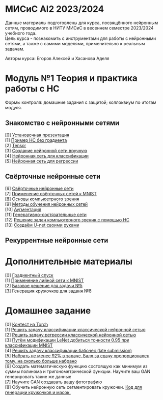 # МИСиС AI2 2023/2024

Данные материалы подготовлены для курса, посвящённого нейронным сетям, проводимого в НИТУ МИСиС в весеннем семестре 2023/2024 учебного года. \
Цель курса - познакомить с инструментами для работы с нейронными сетями, а также с самими моделями, применительно к реальным задачам. 

Авторы курса: Егоров Алексей и Хасанова Аделя

# Модуль №1 Теория и практика работы с НС

Формы контроля: домашние задания с защитой; коллоквиум по итогам модуля.

## Знакомство с нейронными сетями
[0] [Установочная презентация](https://github.com/ShadarRim/MISIS_AI2_2024/blob/main/00_%D0%9D%D0%B5%D0%B9%D1%80%D0%BE%D0%BD%D0%BD%D1%8B%D0%B5%20%D1%81%D0%B5%D1%82%D0%B8.pptx) \
[1] [Пример НС без градиента](https://github.com/ShadarRim/MISIS_AI2_2024/blob/main/01_%D0%AD%D0%BB%D0%B5%D0%BC%D0%B5%D0%BD%D1%82%D0%B0%D1%80%D0%BD%D0%B0%D1%8F_%D0%9D%D0%A1.ipynb) \
[2] [Tensor](https://github.com/ShadarRim/MISIS_AI2_2024/blob/main/02_%D0%A2%D0%B5%D0%BD%D0%B7%D0%BE%D1%80%D1%8B_Torch.ipynb) \
[3] [Создание нейронной сети вручную](https://github.com/ShadarRim/MISIS_AI2_2024/blob/main/03_%D0%9D%D0%B5%D0%B9%D1%80%D0%BE%D1%81%D0%B5%D1%82%D1%8C_%D1%81_%D0%BD%D1%83%D0%BB%D1%8F.ipynb) \
[4] [Нейронная сеть для классификации](https://github.com/ShadarRim/MISIS_AI2_2024/blob/main/04_%D0%9D%D0%A1_%D0%9A%D0%BB%D0%B0%D1%81%D1%81%D0%B8%D1%84%D0%B8%D0%BA%D0%B0%D1%86%D1%8F.ipynb) \
[5] [Нейронная сеть для регрессии](https://github.com/ShadarRim/MISIS_AI2_2024/blob/main/05_%D0%9D%D0%A1_%D0%A0%D0%B5%D0%B3%D1%80%D0%B5%D1%81%D1%81%D0%B8%D1%8F.ipynb) 

## Свёрточные нейронные сети
[6] [Свёрточные нейронные сети](https://github.com/ShadarRim/MISIS_AI2_2024/blob/main/06_%D0%A1%D0%B2%D1%91%D1%80%D1%82%D0%BE%D1%87%D0%BD%D1%8B%D0%B5%20%D1%81%D0%B5%D1%82%D0%B8.pptx) \
[7] [Применение свёрточных сетей к MNIST](https://github.com/ShadarRim/MISIS_AI2_2024/blob/main/07_MNIST_CNN.ipynb) \
[8] [Основы компьюетрного зрения](https://github.com/ShadarRim/MISIS_AI2_2024/blob/main/08_%D0%A0%D0%B0%D0%B1%D0%BE%D1%82%D0%B0_%D1%81_%D0%B8%D0%B7%D0%BE%D0%B1%D1%80%D0%B0%D0%B6%D0%B5%D0%BD%D0%B8%D1%8F%D0%BC%D0%B8.ipynb) \
[9] [Методы обучения нейронных сетей](https://github.com/ShadarRim/MISIS_AI2_2024/blob/main/09_%D0%A3%D0%BB%D1%83%D1%87%D1%88%D0%B5%D0%BD%D0%B8%D0%B5_%D0%BA%D0%B0%D1%87%D0%B5%D1%81%D1%82%D0%B2%D0%B0_%D0%BE%D0%B1%D1%83%D1%87%D0%B5%D0%BD%D0%B8%D1%8F_%D0%BD%D0%B5%D0%B9%D1%80%D0%BE%D1%81%D0%B5%D1%82%D0%B5%D0%B9.ipynb) \
[10] [Аугментация](https://github.com/ShadarRim/MISIS_AI2_2024/blob/main/10_%D0%9D%D0%B5%D0%BC%D0%BD%D0%BE%D0%B3%D0%BE_%D0%BF%D1%80%D0%BE_%D0%B0%D1%83%D0%B3%D0%BC%D0%B5%D0%BD%D1%82%D0%B0%D1%86%D0%B8%D1%8E.ipynb) \
[11] [Генеративно-состязательные сети](https://github.com/ShadarRim/MISIS_AI2_2024/blob/main/11_GAN.ipynb) \
[12] [Решение задач компьютерного зрения с помощью НС](https://github.com/ShadarRim/MISIS_AI2_2024/blob/main/12_%D0%97%D0%B0%D0%B4%D0%B0%D1%87%D0%B8_%D0%9A%D0%97.pptx) \
[13] [Создаём U-net своими руками](https://github.com/ShadarRim/MISIS_AI2_2024/blob/main/13_%D0%A1%D0%B5%D0%B3%D0%B5%D0%BC%D0%B5%D0%BD%D1%82%D0%B0%D1%86%D0%B8%D1%8F_Pytorch_box.ipynb)

## Рекуррентные нейронные сети

# Дополнительные материалы

[0] [Градиентный спуск](https://github.com/ShadarRim/MISIS_AI2_2024/blob/main/a00_%D0%93%D1%80%D0%B0%D0%B4%D0%B8%D0%B5%D0%BD%D1%82%D0%BD%D1%8B%D0%B9%20%D1%81%D0%BF%D1%83%D1%81%D0%BA.ipynb) \
[1] [Применение лийной сети к MNIST](https://github.com/ShadarRim/MISIS_AI2_2024/blob/main/a01_Liner_network_MNIST.ipynb) \
[2] [Базовое решение для задачи №5](https://www.kaggle.com/code/yellowduck/baseline-in-pytorch/notebook) \
[3] [Генерация кружочков для заданя №8](https://github.com/ShadarRim/MISIS_AI2_2024/blob/main/a02_%D0%A1%D0%BE%D0%B7%D0%B4%D0%B0%D0%BD%D0%B8%D0%B5%20%D0%BA%D1%80%D1%83%D0%B6%D0%BE%D1%87%D0%BA%D0%BE%D0%B2.ipynb)

# Домашнее задание

[0] [Контест на Torch](https://contest.yandex.ru/contest/59500/enter) \
[1] [Решить задачу классификации классической нейронной сетью](https://www.kaggle.com/competitions/hotel-booking-demand-3/overview) \
[2] [Решить задачу регрессии классической нейронной сетью](https://www.kaggle.com/competitions/critical-temperature-of-superconductors) \
[3] [Путём модификации LeNet добиться точности 0.95 при классификации MNIST](https://github.com/ShadarRim/MISIS_AI2_2024/blob/main/07_MNIST_CNN.ipynb) \
[4] [Решить задачу классификации бабочек (late submission)](https://www.kaggle.com/competitions/classification-of-butterflies) \
[5] [Набрать не менее 92% в задаче. Балл за сдачу пропорционален тому, на сколько больше набрано](https://www.kaggle.com/c/platesv2) \
[6] Создать математическую функцию состоящую как минимум из суммы полинома и тригонометрической функции. Научите ваш GAN генерировать такие же данные \
[7] Научите GAN создавать вашу фотографию \
[8] Обучить нейронную сеть сегментировать кружочки. [Код для генерации кружочков и масок.](https://github.com/ShadarRim/MISIS_AI2_2024/blob/main/a02_%D0%A1%D0%BE%D0%B7%D0%B4%D0%B0%D0%BD%D0%B8%D0%B5%20%D0%BA%D1%80%D1%83%D0%B6%D0%BE%D1%87%D0%BA%D0%BE%D0%B2.ipynb)